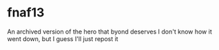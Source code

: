 # fnaf13
An archived version of the hero that byond deserves
I don't know how it went down, but I guess I'll just repost it
